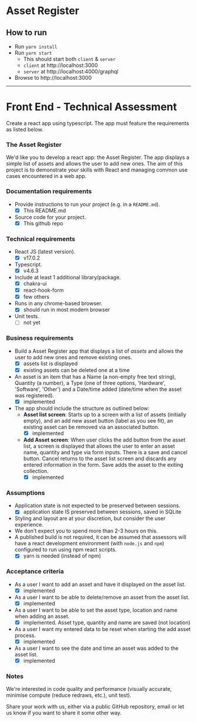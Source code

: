 # Asset Register

## How to run
* Run `yarn install`
* Run `yarn start`
  * This should start both `client` & `server`
  * `client` at http://localhost:3000
  * `server` at http://localhost:4000/graphql
* Browse to http://localhost:3000 

---
# Front End - Technical Assessment

Create a react app using typescript. The app must feature the requirements as listed below.

### The Asset Register

We'd like you to develop a react app: the Asset Register. The app displays a simple list of assets and allows the user to add new ones. The aim of this project is to demonstrate your skills with React and managing common use cases encountered in a web app.

### Documentation requirements

- Provide instructions to run your project (e.g. in a `README.md`).
  - [x] This README.md
- Source code for your project.
  - [x] This github repo
    
### Technical requirements

- React JS (latest version).
  - [x] v17.0.2
- Typescript.
  - [x] v4.6.3
- Include at least 1 additional library/package.
  - [x] chakra-ui
  - [x] react-hook-form
  - [x] few others
- Runs in any chrome-based browser.
  - [x] should run in most modern browser
- Unit tests.
  - [ ] not yet

### Business requirements

- Build a Asset Register app that displays a list of _assets_ and allows the user to add new ones and remove existing ones.
  - [x] assets list is displayed
  - [x] existing assets can be deleted one at a time
- An asset is an item that has a Name (a non-empty free text string), Quantity (a number), a Type (one of three options, 'Hardware', 'Software', 'Other') and a Date/time added (date/time when the asset was registered).
  - [x] implemented
- The app should include the structure as outlined below:
  - **Asset list screen**: Starts up to a screen with a list of assets (initially empty), and an add new asset button (label as you see fit), an existing asset can be removed via an associated button.
    - [x] implemented

  - **Add Asset screen**: When user clicks the add button from the asset list, a screen is displayed that allows the user to enter an asset name, quantity and type via form inputs. There is a save and cancel button. Cancel returns to the asset list screen and discards any entered information in the form. Save adds the asset to the exiting collection.
    - [x] implemented

### Assumptions

- Application state is not expected to be preserved between sessions.
  - [x] application state IS preserved between sessions, saved in SQLite
- Styling and layout are at your discretion, but consider the user experience.
- We don't expect you to spend more than 2-3 hours on this.
- A published build is not required, it can be assumed that assessors will have a react development environment (with `node.js` and `npm`) configured to run using npm react scripts.
  - [x] yarn is needed (instead of npm)

### Acceptance criteria

- As a user I want to add an asset and have it displayed on the asset list.
  - [x] implemented
- As a user I want to be able to delete/remove an asset from the asset list.
  - [x] implemented
- As a user I want to be able to set the asset type, location and name when adding an asset.
  - [x] implemented. Asset type, quantity and name are saved (not location)
- As a user I want my entered data to be reset when starting the add asset process.
  - [x] implemented
- As a user I want to see the date and time an asset was added to the asset list.
  - [x] implemented

### Notes

We're interested in code quality and performance (visually accurate, minimise compute (reduce redraws, etc.), unit test).

Share your work with us, either via a public GitHub repository, email or let us know if you want to share it some other way.

  
